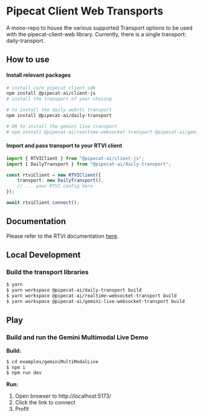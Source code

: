 # Pipecat Client Web Transports

A mono-repo to house the various supported Transport options to be used with the pipecat-client-web library. Currently, there is a single transport: daily-transport.

## How to use

#### Install relevant packages

```bash
# install core pipecat client sdk
npm install @pipecat-ai/client-js
# install the transport of your chosing

# to install the daily webrtc transport
npm install @pipecat-ai/daily-transport

# OR to install the gemini live transport
# npm install @pipecat-ai/realtime-websocket-transport @pipecat-ai/gemini-live-websocket-transport
```

#### Import and pass transport to your RTVI client

```typescript
import { RTVIClient } from "@pipecat-ai/client-js";
import { DailyTransport } from "@pipecat-ai/daily-transport";

const rtviClient = new RTVIClient({
    transport: new DailyTransport(),
    // ... your RTVI config here
});

await rtviClient.connect();
```

## Documentation

Please refer to the RTVI documentation [here](https://docs.pipecat.ai/client/introduction).

## Local Development

### Build the transport libraries

```bash
$ yarn
$ yarn workspace @pipecat-ai/daily-transport build
$ yarn workspace @pipecat-ai/realtime-websocket-transport build
$ yarn workspace @pipecat-ai/gemini-live-websocket-transport build
```

## Play

### Build and run the Gemini Multimodal Live Demo

**Build:**

```bash
$ cd examples/geminiMultiModalLive
$ npm i
$ npm run dev
```

**Run:**

1. Open browser to http://localhost:5173/
2. Click the link to connect
3. Profit